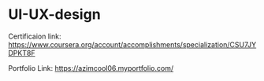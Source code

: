 # UI-UX-design

Certificaion link:
https://www.coursera.org/account/accomplishments/specialization/CSU7JYDPKT8F

Portfolio Link:
https://azimcool06.myportfolio.com/

